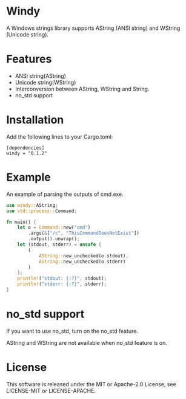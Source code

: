 # Windy

A Windows strings library supports AString (ANSI string) and WString (Unicode string).

# Features

- ANSI string(AString)
- Unicode string(WString)
- Interconversion between AString, WString and String.
- no_std support

# Installation

Add the following lines to your Cargo.toml:

```
[dependencies]
windy = "0.1.2"
```

# Example

An example of parsing the outputs of cmd.exe.

```rust
use windy::AString;
use std::process::Command;

fn main() {
    let o = Command::new("cmd")
        .args(&["/c", "ThisCommandDoesNotExist"])
        .output().unwrap();
    let (stdout, stderr) = unsafe {
        (
            AString::new_unchecked(o.stdout),
            AString::new_unchecked(o.stderr)
        )
    };
    println!("stdout: {:?}", stdout);
    println!("stderr: {:?}", stderr);
}
```

# no_std support

If you want to use no_std, turn on the no_std feature.

AString and WString are not available when no_std feature is on.

# License

This software is released under the MIT or Apache-2.0 License, see LICENSE-MIT or LICENSE-APACHE.
